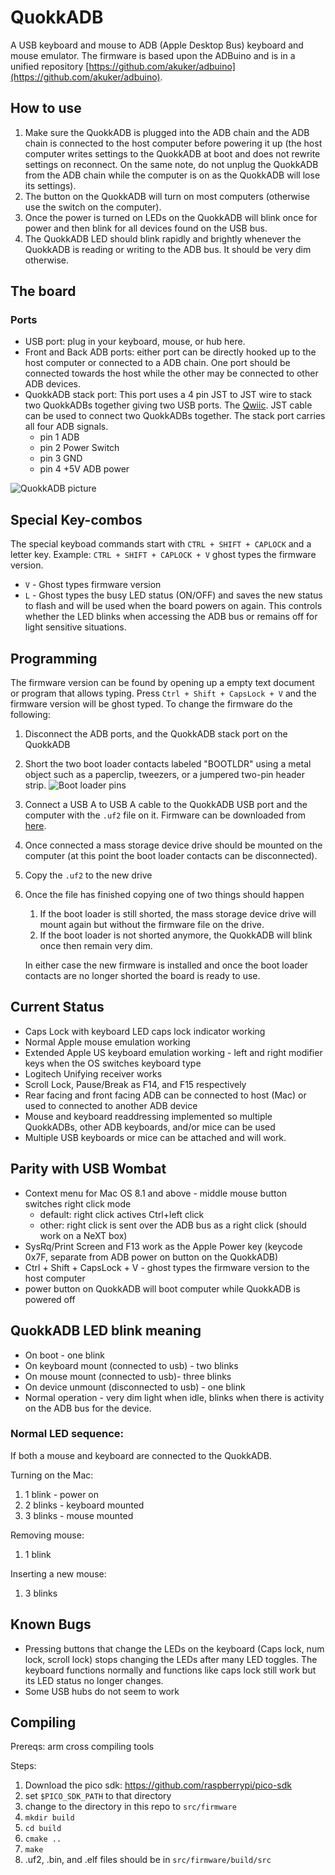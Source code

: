 # QuokkADB
A USB keyboard and mouse to ADB (Apple Desktop Bus) keyboard and mouse emulator.
The firmware is based upon the ADBuino and is in a unified repository [https://github.com/akuker/adbuino](https://github.com/akuker/adbuino).

## How to use
1. Make sure the QuokkADB is plugged into the ADB chain and
the ADB chain is connected to the host computer before powering it up (the host computer writes settings to the QuokkADB at boot and does not rewrite settings on reconnect. On the same note, do not unplug the QuokkADB from the ADB chain while the computer is on as the QuokkADB will lose its settings).
1. The button on the QuokkADB will turn on most computers (otherwise use the switch on the computer).
2. Once the power is turned on LEDs on the QuokkADB will blink once for power and then blink for all devices found on the USB bus.
3. The QuokkADB LED should blink rapidly and brightly whenever the QuokkADB is reading or writing to the ADB bus. It should be very dim otherwise.


## The board
### Ports
 - USB port: plug in your keyboard, mouse, or hub here.
 - Front and Back ADB ports: either port can be directly hooked up to the host computer or connected to a ADB chain. One port should be connected towards the host while the other may be connected to other ADB devices.
 - QuokkADB stack port: This port uses a 4 pin JST to JST wire to stack two QuokkADBs together giving two USB ports. The [Qwiic](https://www.sparkfun.com/categories/tags/qwiic-cables). JST cable can be used to connect two QuokkADBs together.
The stack port carries all four ADB signals.
    - pin 1 ADB
    - pin 2 Power Switch
    - pin 3 GND
    - pin 4 +5V ADB power


![QuokkADB picture](images/quokkadb.jpg)

## Special Key-combos
The special keyboad commands start with `CTRL + SHIFT + CAPLOCK` and a letter key.  Example: `CTRL + SHIFT + CAPLOCK + V` ghost types the firmware version.
 - `V` - Ghost types firmware version
 - `L` - Ghost types the busy LED status (ON/OFF) and saves the new status to flash and will be used when the board powers on again. This controls
 whether the LED blinks when accessing the ADB bus or remains off for light sensitive situations.

## Programming 
The firmware version can be found by opening up a empty text document or program that allows typing. 
Press `Ctrl + Shift + CapsLock + V` and the firmware version will be ghost typed.
To change the firmware do the following:
1. Disconnect the ADB ports, and the QuokkADB stack port on the QuokkADB
2. Short the two boot loader contacts labeled "BOOTLDR" using a metal object such as a paperclip, tweezers, or a jumpered two-pin header strip.
![Boot loader pins](images/quokkadb-bootloader.jpg)
3. Connect a USB A to USB A cable to the QuokkADB USB port and
the computer with the `.uf2` file on it. Firmware can be downloaded from [here](https://github.com/rabbitholecomputing/QuokkADB-firmware/releases).
1. Once connected a mass storage device drive should be mounted on the computer (at this point the boot loader contacts can be 
disconnected).  
1. Copy the `.uf2` to the new drive
2. Once the file has finished copying one of two things should happen
     1. If the boot loader is still shorted, the mass storage device drive will mount again but without the firmware file on the drive. 
     2. If the boot loader is not shorted anymore, the QuokkADB will blink once then remain very dim.

     In either case the new firmware is installed and once the
     boot loader contacts are no longer shorted the board is ready to use.

## Current Status
 - Caps Lock with keyboard LED caps lock indicator working
 - Normal Apple mouse emulation working
 - Extended Apple US keyboard emulation working - left and right modifier keys when the OS switches keyboard type
 - Logitech Unifying receiver works
 - Scroll Lock, Pause/Break as F14, and F15 respectively 
 - Rear facing and front facing ADB can be connected to host (Mac)
 or used to connected to another ADB device
 - Mouse and keyboard readdressing implemented so multiple QuokkADBs, other ADB keyboards, and/or mice can be used 
 - Multiple USB keyboards or mice can be attached and will work.

## Parity with USB Wombat
 - Context menu for Mac OS 8.1 and above - middle mouse button switches right click mode
   - default: right click actives Ctrl+left click
   - other:  right click is sent over the ADB bus as a right click (should work on a NeXT box)
 - SysRq/Print Screen and F13 work as the Apple Power key (keycode 0x7F, separate from ADB power on button on the QuokkADB)
 - Ctrl + Shift + CapsLock + V - ghost types the firmware version to the host computer
 - power button on QuokkADB will boot computer while QuokkADB is powered off
  
## QuokkADB LED blink meaning
 - On boot - one blink
 - On keyboard mount (connected to usb) - two blinks
 - On mouse mount (connected to usb)- three blinks
 - On device unmount (disconnected to usb) - one blink
 - Normal operation - very dim light when idle, blinks when there is activity on the ADB bus for the device.

### Normal LED sequence:
If both a mouse and keyboard are connected to the QuokkADB.

Turning on the Mac:
 1. 1 blink - power on
 2. 2 blinks - keyboard mounted
 3. 3 blinks - mouse mounted

Removing mouse:
 1. 1 blink

Inserting a new mouse:
 1. 3 blinks

## Known Bugs
 - Pressing buttons that change the LEDs on the keyboard (Caps lock, num lock, scroll lock) stops changing the LEDs after many LED toggles. The keyboard functions normally and functions like caps lock still work but its LED status no longer changes.
 - Some USB hubs do not seem to work

## Compiling
Prereqs: arm cross compiling tools

Steps:
1. Download the pico sdk: https://github.com/raspberrypi/pico-sdk
2. set `$PICO_SDK_PATH` to that directory
3. change to the directory in this repo to `src/firmware`
4. `mkdir build`
5. `cd build`
6. `cmake ..`
7. `make`
8. .uf2, .bin, and .elf files should be in `src/firmware/build/src`
